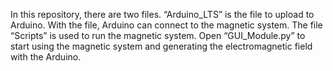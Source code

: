 In this repository, there are two files.
“Arduino_LTS” is the file to upload to Arduino. With the file, Arduino can connect to the magnetic system.
The file “Scripts” is used to run the magnetic system. Open “GUI_Module.py” to start using the magnetic system and generating the electromagnetic field with the Arduino.
